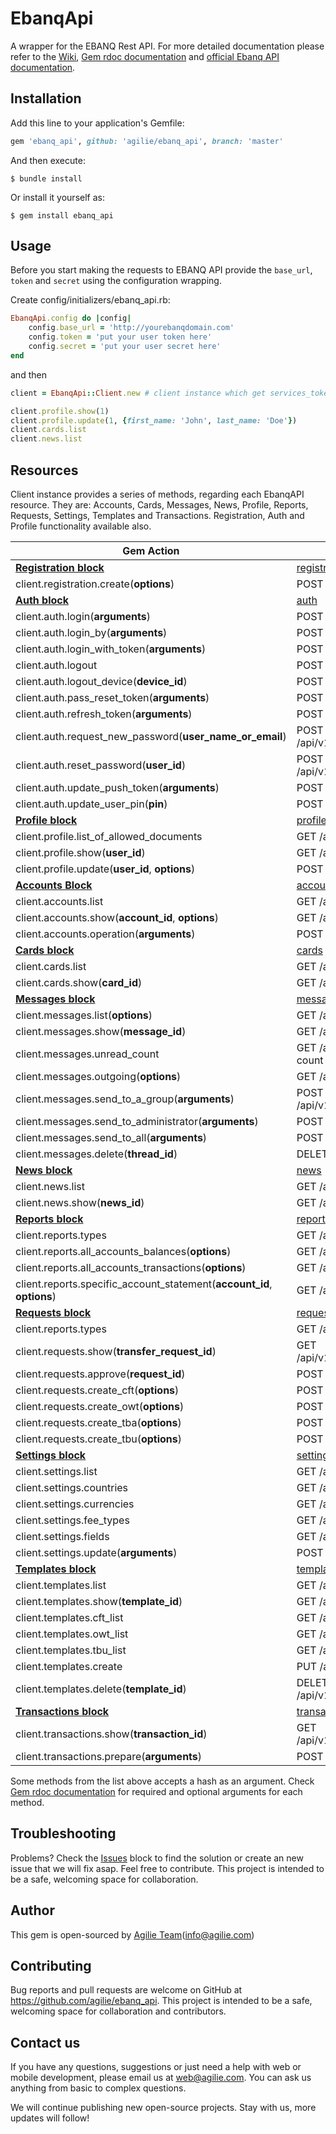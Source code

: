 # EbanqApi

A wrapper for the EBANQ Rest API. For more detailed documentation please refer to the [Wiki](https://github.com/agilie/ebanq_api/wiki), 
[Gem rdoc documentation](https://agilie.github.io/ebanq_api/) and [official Ebanq API documentation](https://ebanqapi.docs.apiary.io/#).

## Installation

Add this line to your application's Gemfile:

```ruby
gem 'ebanq_api', github: 'agilie/ebanq_api', branch: 'master'
```

And then execute:

    $ bundle install

Or install it yourself as:

    $ gem install ebanq_api
    
## Usage

Before you start making the requests to EBANQ API provide the `base_url`, `token` and `secret` using the configuration
wrapping. 

Create config/initializers/ebanq_api.rb:

```ruby
EbanqApi.config do |config|
    config.base_url = 'http://yourebanqdomain.com'
    config.token = 'put your user token here'
    config.secret = 'put your user secret here'
end
```
 and then 

```ruby
client = EbanqApi::Client.new # client instance which get services_token and use it in all requests

client.profile.show(1)
client.profile.update(1, {first_name: 'John', last_name: 'Doe'})
client.cards.list
client.news.list
```

## Resources

Client instance provides a series of methods, regarding each EbanqAPI resource. 
They are: Accounts, Cards, Messages, News, Profile, Reports, 
Requests, Settings, Templates and Transactions.
Registration, Auth and Profile functionality available also.

 |  Gem Action  |  API Endpoint  | 
 | -------- | ----- | 
 |  **[Registration block](https://agilie.github.io/ebanq_api/EbanqApi/Registration)** | [registration](https://ebanqapi.docs.apiary.io/#reference/registration/post) | 
 |  client.registration.create(**options**) | POST /api/v1/registration/create | 
 |  **[Auth block](https://agilie.github.io/ebanq_api/EbanqApi/Auth)** | [auth](https://ebanqapi.docs.apiary.io/#reference/auth/post) | 
 |  client.auth.login(**arguments**) | POST /api/v1/auth/login | 
 |  client.auth.login_by(**arguments**) | POST /api/v1/auth/login_pin | 
 |  client.auth.login_with_token(**arguments**) | POST /api/v1/auth/login_token | 
 |  client.auth.logout | POST /api/v1/auth/logout | 
 |  client.auth.logout_device(**device_id**) | POST /api/v1/auth/logout_device | 
 |  client.auth.pass_reset_token(**arguments**) | POST /api/v1/auth/user_pass_reset | 
 |  client.auth.refresh_token(**arguments**) | POST /api/v1/auth/token | 
 |  client.auth.request_new_password(**user_name_or_email**) | POST /api/v1/auth/request_new_password | 
 |  client.auth.reset_password(**user_id**) | POST /api/v1/auth/uid/password_reset | 
 |  client.auth.update_push_token(**arguments**) | POST /api/v1/auth/push_token | 
 |  client.auth.update_user_pin(**pin**) | POST /api/v1/auth/pin | 
 |  **[Profile block](https://agilie.github.io/ebanq_api/EbanqApi/Profile)** | [profile](https://ebanqapi.docs.apiary.io/#reference/profile/post) | 
 |  client.profile.list_of_allowed_documents | GET /api/v1/profile | 
 |  client.profile.show(**user_id**) | GET /api/v1/auth/**user_id** | 
 |  client.profile.update(**user_id**, **options**) | POST /api/v1/auth/**user_id** |
 |  **[Accounts Block](https://agilie.github.io/ebanq_api/EbanqApi/Accounts)** | [accounts](https://ebanqapi.docs.apiary.io/#reference/accounts/post) | 
 |  client.accounts.list | GET /api/v1/accounts | 
 |  client.accounts.show(**account_id**, **options**) | GET /api/v1/accounts/**account_id** | 
 |  client.accounts.operation(**arguments**) | POST /api/v1/accounts/operation |  
 |  **[Cards block](https://agilie.github.io/ebanq_api/EbanqApi/Cards)** | [cards](https://ebanqapi.docs.apiary.io/#reference/cards/post) | 
 |  client.cards.list | GET /api/v1/cards | 
 |  client.cards.show(**card_id**) | GET /api/v1/cards/**card_id** | 
 |  **[Messages block](https://agilie.github.io/ebanq_api/EbanqApi/Messages)** | [messages](https://ebanqapi.docs.apiary.io/#reference/messages/post) | 
 |  client.messages.list(**options**) | GET /api/v1/messages | 
 |  client.messages.show(**message_id**) | GET /api/v1/messages/**message_id** | 
 |  client.messages.unread_count | GET /api/v1/messages/unread-count | 
 |  client.messages.outgoing(**options**) | GET /api/v1/messages/outgoing | 
 |  client.messages.send_to_a_group(**arguments**) | POST /api/v1/messages/send/groups | 
 |  client.messages.send_to_administrator(**arguments**) | POST /api/v1/messages/send | 
 |  client.messages.send_to_all(**arguments**) | POST api/v1/messages/send/all | 
 |  client.messages.delete(**thread_id**) | DELETE /api/v1/messages/**thread_id** | 
 |  **[News block](https://agilie.github.io/ebanq_api/EbanqApi/News)** | [news](https://ebanqapi.docs.apiary.io/#reference/news/post) | 
 |  client.news.list | GET /api/v1/news | 
 |  client.news.show(**news_id**) | GET /api/v1/news/**news_id** | 
 |  **[Reports block](https://agilie.github.io/ebanq_api/EbanqApi/Reports)** | [reports](https://ebanqapi.docs.apiary.io/#reference/reports/post) | 
 |  client.reports.types | GET /api/v1/reports | 
 |  client.reports.all_accounts_balances(**options**) | GET /api/v1/reports/aab | 
 |  client.reports.all_accounts_transactions(**options**) | GET /api/v1/reports/aat | 
 |  client.reports.specific_account_statement(**account_id**, **options**) | GET /api/v1/reports/sas |
 |  **[Requests block](https://agilie.github.io/ebanq_api/EbanqApi/Requests.html)** | [requests](https://ebanqapi.docs.apiary.io/#reference/requests/post) | 
 |  client.reports.types | GET /api/v1/requests/ | 
 |  client.requests.show(**transfer_request_id**) | GET /api/v1/requests/**transfer_request_id** | 
 |  client.requests.approve(**request_id**) | POST /api/v1/requests/approve | 
 |  client.requests.create_cft(**options**) | POST /api/v1/requests/cft | 
 |  client.requests.create_owt(**options**) | POST /api/v1/requests/owt | 
 |  client.requests.create_tba(**options**) | POST /api/v1/requests/tba | 
 |  client.requests.create_tbu(**options**) | POST /api/v1/requests/tbu | 
 |  **[Settings block](https://agilie.github.io/ebanq_api/EbanqApi/Settings)** | [settings](https://ebanqapi.docs.apiary.io/#reference/settings/post) | 
 |  client.settings.list | GET /api/v1/settings | 
 |  client.settings.countries | GET /api/v1/settings/countries | 
 |  client.settings.currencies | GET /api/v1/settings/currencies | 
 |  client.settings.fee_types | GET /api/v1/settings/fee-types | 
 |  client.settings.fields | GET /api/v1/settings/fields | 
 |  client.settings.update(**arguments**) | POST /api/v1/settings/update | 
 |  **[Templates block](https://agilie.github.io/ebanq_api/EbanqApi/Templates)** | [templates](https://ebanqapi.docs.apiary.io/#reference/templates/post) | 
 |  client.templates.list | GET /api/v1/templates | 
 |  client.templates.show(**template_id**) | GET /api/v1/templates/**template_id** | 
 |  client.templates.cft_list | GET /api/v1/templates/cft | 
 |  client.templates.owt_list | GET /api/v1/templates/owt | 
 |  client.templates.tbu_list | GET /api/v1/templates/tbu | 
 |  client.templates.create | PUT /api/v1/templates | 
 |  client.templates.delete(**template_id**) | DELETE /api/v1/templates/**template_id** | 
 |  **[Transactions block](https://agilie.github.io/ebanq_api/EbanqApi/Transactions)** | [transactions](https://ebanqapi.docs.apiary.io/#reference/transactions/post) |  
 |  client.transactions.show(**transaction_id**) | GET /api/v1/transaction/**transaction_id** | 
 |  client.transactions.prepare(**arguments**) | POST /api/v1/transaction/prepare | 
 
 Some methods from the list above accepts a hash as an argument. 
 Check [Gem rdoc documentation](https://agilie.github.io/ebanq_api/) for required and optional arguments for each method.

## Troubleshooting

Problems? Check the [Issues](https://github.com/agilie/ebanq_api/issues) block to find 
the solution or create an new issue that we will fix asap. Feel free to contribute.
This project is intended to be a safe, welcoming space for collaboration.

## Author
This gem is open-sourced by [Agilie Team](https://www.agilie.com?utm_source=github&utm_medium=referral&utm_campaign=Git_Ruby&utm_term=ebanq_api)([info@agilie.com](mailto:info@agilie.com))

## Contributing

Bug reports and pull requests are welcome on GitHub at https://github.com/agilie/ebanq_api. This project is intended to be a safe, welcoming space for collaboration and contributors.

## Contact us
If you have any questions, suggestions or just need a help with web or mobile development, 
please email us at <web@agilie.com>. You can ask us anything from basic to complex questions.

We will continue publishing new open-source projects. Stay with us, more updates will follow!

